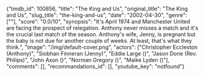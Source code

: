 {"tmdb_id": 100856, "title": "The King and Us", "original_title": "The King and Us", "slug_title": "the-king-and-us", "date": "2002-04-30", "genre": [""], "score": "0.0/10", "synopsis": "It's April 1974 and Manchester United are facing the prospect of relegation. Anthony never misses a match and it's the crucial last match of the season. Anthony's wife, Jenny, is pregnant but the baby is not due for another couple of weeks. At least, that's what they think.", "image": "/img/default-cover.png", "actors": ["Christopher Eccleston (Anthony)", "Siobhan Finneran (Jenny)", "Eddie Large ()", "Jason Done (Rev. Philips)", "John Axon ()", "Norman Gregory ()", "Maike Lyden ()"], "comments": [], "recommandations_id": [], "youtube_key": "notfound"}